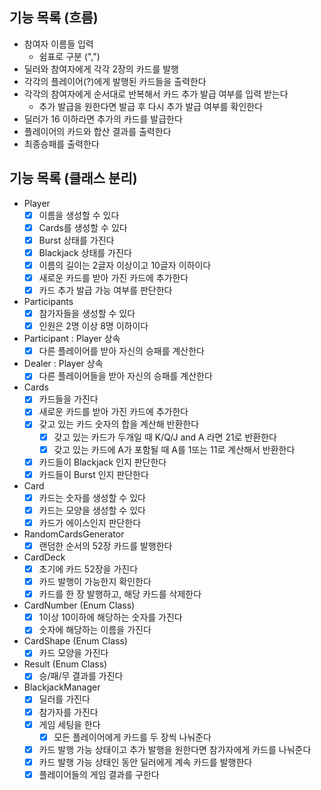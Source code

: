 ## 기능 목록 (흐름)

- 참여자 이름들 입력
    - 쉼표로 구분 (",")
- 딜러와 참여자에게 각각 2장의 카드를 발행
- 각각의 플레이어(?)에게 발행된 카드들을 출력한다
- 각각의 참여자에게 순서대로 반복해서 카드 추가 발급 여부를 입력 받는다
    - 추가 발급을 원한다면 발급 후 다시 추가 발급 여부를 확인한다
- 딜러가 16 이하라면 추가의 카드를 발급한다
- 플레이어의 카드와 합산 결과를 출력한다
- 최종승패를 출력한다

## 기능 목록 (클래스 분리)

- Player
    - [x] 이름을 생성할 수 있다
    - [x] Cards를 생성할 수 있다
    - [x] Burst 상태를 가진다
    - [x] Blackjack 상태를 가진다
    - [x] 이름의 길이는 2글자 이상이고 10글자 이하이다
    - [x] 새로운 카드를 받아 가진 카드에 추가한다
    - [x] 카드 추가 발급 가능 여부를 판단한다
- Participants
    - [x] 참가자들을 생성할 수 있다
    - [x] 인원은 2명 이상 8명 이하이다
- Participant : Player 상속
    - [x] 다른 플레이어를 받아 자신의 승패를 계산한다
- Dealer : Player 상속
    - [x] 다른 플레이어들을 받아 자신의 승패를 계산한다
- Cards
    - [x] 카드들을 가진다
    - [x] 새로운 카드를 받아 가진 카드에 추가한다
    - [x] 갖고 있는 카드 숫자의 합을 계산해 반환한다
        - [x] 갖고 있는 카드가 두개일 때 K/Q/J and A 라면 21로 반환한다
        - [x] 갖고 있는 카드에 A가 포함될 때 A를 1또는 11로 계산해서 반환한다
    - [x] 카드들이 Blackjack 인지 판단한다
    - [x] 카드들이 Burst 인지 판단한다
- Card
    - [x] 카드는 숫자를 생성할 수 있다
    - [x] 카드는 모양을 생성할 수 있다
    - [x] 카드가 에이스인지 판단한다
- RandomCardsGenerator
    - [x] 랜덤한 순서의 52장 카드를 발행한다
- CardDeck
    - [x] 초기에 카드 52장을 가진다
    - [x] 카드 발행이 가능한지 확인한다
    - [x] 카드를 한 장 발행하고, 해당 카드를 삭제한다
- CardNumber (Enum Class)
    - [x] 1이상 10이하에 해당하는 숫자를 가진다
    - [x] 숫자에 해당하는 이름을 가진다
- CardShape (Enum Class)
    - [x] 카드 모양을 가진다
- Result (Enum Class)
    - [x] 승/패/무 결과를 가진다
- BlackjackManager
    - [x] 딜러를 가진다
    - [x] 참가자를 가진다
    - [x] 게임 세팅을 한다
        - [x] 모든 플레이어에게 카드를 두 장씩 나눠준다
    - [x] 카드 발행 가능 상태이고 추가 발행을 원한다면 참가자에게 카드를 나눠준다
    - [x] 카드 발행 가능 상태인 동안 딜러에게 계속 카드를 발행한다
    - [x] 플레이어들의 게임 결과를 구한다